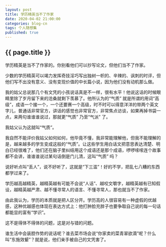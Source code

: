 ```yaml
---
layout: post
title: 学历精英当不了作家
date: 2020-04-02 21:00:00
categories: blog-cn
tags: 个人随想集
published: true
--- 
```


<h2>{{ page.title }}</h2>

学历精英是当不了作家的。你别看他们可以抄写论文，但他们当不了作家。

少数的学历精英可以竭力发挥奇技淫巧写出独树一帜的、辛辣的、讽刺的时评，但他们写不出没有意义、没有变现价值的中长篇小说，因为他们没有动机那么做。

我的姑父总说那几个有文凭的小孩说话真是不一样，很有水平！他说这话的时候眼睛里除了岁月留下来的沧桑就剩下羡慕了。他所认为的“气质” 就是所谓的用词“高级”，成语一个接一个，一个还要赛一个高级，时不时可以得意洋洋的带两个英文字儿，普通话非常官方，讲话的感觉也非常官方，非常焦点访谈，如果再掉书袋一点，来两句谁谁谁说过，那就更“气质” 乃至“气派” 了。

我姑父认为这就叫“气质”。

我自然不能评价我姑父如何如何，他毕竟不懂，我非常能理解他，但我不能理解的是，越来越多的学生变成这般的“气质”。让这些学生用白话文把意思表达清楚、明白已经很难了，他们还在脑子里纠结用这个成语还是那个成语，啰啰嗦嗦连个故事都不会讲，谁谁谁说过某句话倒是门儿清，这叫“气质” 吗？

说好听点叫“丢人”，说不好听了，这就是“下三滥”！好的不学，把乱七八糟的东西都学过来了。

学历越高越精英，越精英越有可能不会说“人话”、越咬文嚼字，越精英越有已知假设，越精英越严肃、越不懂寻常人的语言、不懂寻常人，那也就当不了作家。

由此我认为，学历的本质就是把人区分开。学历高的人很容易有一种虚假的优越感，这种优越感也体现在表达方式上：他打肿脸充胖子也要争取自己说的每一句话都能显的富有“学识”。

这不是得体不得体的问题，这是对与错的问题。

谁生活中会装腔作势的说话呢？谁去菜市场会说“你家卖的菜青翠欲滴”呢？什么叫“东施效颦”？就是说，他们亲手被自己的文凭害了。




